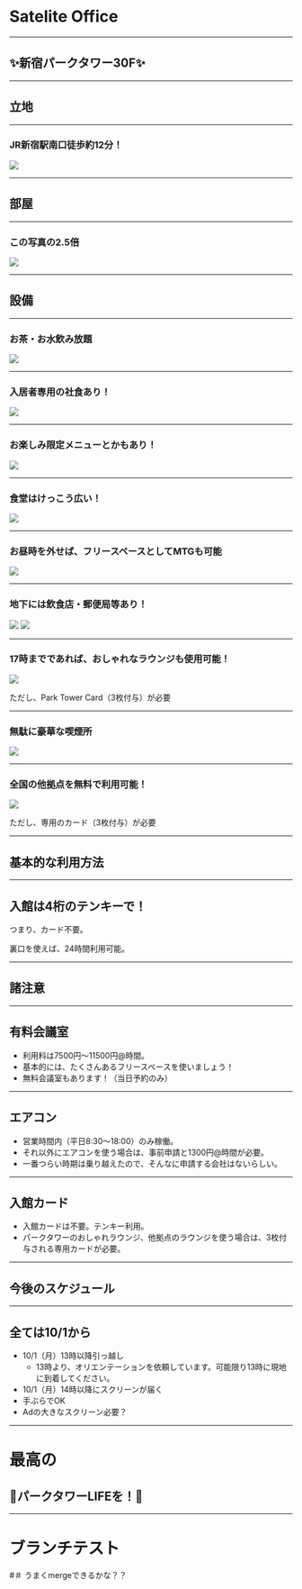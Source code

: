 
# Satelite Office

---

## ✨新宿パークタワー30F✨

---

## 立地

---

### JR新宿駅南口徒歩約12分！
![](/assets/pictures/map_parktower.png)

---

## 部屋

---

### この写真の2.5倍
![](/assets/pictures/room.jpg)

---

## 設備

---

### お茶・お水飲み放題
![](/assets/pictures/lounge.jpg)

---

### 入居者専用の社食あり！
![](/assets/pictures/menu.jpg)

---

### お楽しみ限定メニューとかもあり！
![](/assets/pictures/syokudo_2.jpg)

---

### 食堂はけっこう広い！
![](/assets/pictures/syokudo_3.jpg)

---

### お昼時を外せば、フリースペースとしてMTGも可能
![](/assets/pictures/syokudo_1.jpg)

---

### 地下には飲食店・郵便局等あり！
![](/assets/pictures/restaurant_1.png)
![](/assets/pictures/restaurant_2.png)

---

### 17時までであれば、おしゃれなラウンジも使用可能！
![](/assets/pictures/big_lounge.jpg)

ただし、Park Tower Card（3枚付与）が必要

---

### 無駄に豪華な喫煙所
![](/assets/pictures/smokingroom.jpg)

---

### 全国の他拠点を無料で利用可能！
![](/assets/pictures/all_office.png)

ただし、専用のカード（3枚付与）が必要

---

## 基本的な利用方法

---

## 入館は4桁のテンキーで！

つまり、カード不要。

裏口を使えば、24時間利用可能。

---

## 諸注意

---

## 有料会議室

- 利用料は7500円〜11500円@時間。
- 基本的には、たくさんあるフリースペースを使いましょう！
- 無料会議室もあります！（当日予約のみ）

---

## エアコン

- 営業時間内（平日8:30〜18:00）のみ稼働。
- それ以外にエアコンを使う場合は、事前申請と1300円@時間が必要。
- 一番つらい時期は乗り越えたので、そんなに申請する会社はないらしい。

---

## 入館カード

- 入館カードは不要。テンキー利用。
- パークタワーのおしゃれラウンジ、他拠点のラウンジを使う場合は、3枚付与される専用カードが必要。

---

## 今後のスケジュール

---

## 全ては10/1から

- 10/1（月）13時以降引っ越し
  - 13時より、オリエンテーションを依頼しています。可能限り13時に現地に到着してください。
- 10/1（月）14時以降にスクリーンが届く
- 手ぶらでOK
- Adの大きなスクリーン必要？

---

# 最高の
## 🎉パークタワーLIFEを！🎉

---

# ブランチテスト
#＃ うまくmergeできるかな？？
